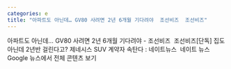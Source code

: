 ```yaml
---
categories: e
title: "아파트도 아닌데… GV80 사려면 2년 6개월 기다려야  조선비즈  조선비즈"
---
```

아파트도 아닌데… GV80 사려면 2년 6개월 기다려야 - 조선비즈&nbsp;&nbsp;조선비즈[단독] 집도 아닌데 2년반 걸린다고? 제네시스 SUV 계약자 속탄다 : 네이트뉴스&nbsp;&nbsp;네이트 뉴스Google 뉴스에서 전체 콘텐츠 보기
